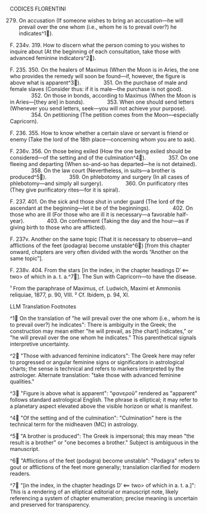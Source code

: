CODICES FLORENTINI

279. On accusation (If someone wishes to bring an accusation—he will prevail over the one whom (i.e., whom he is to prevail over?) he indicates^1🤖).

F. 234v. 319. How to discern what the person coming to you wishes to inquire about (At the beginning of each consultation, take those with advanced feminine indicators^2🤖).

F. 235. 350. On the healers of Maximus (When the Moon is in Aries, the one who provides the remedy will soon be found—if, however, the figure is above what is apparent^3🤖).
    351. On the purchase of male and female slaves (Consider thus: if it is male—the purchase is not good).
    352. On those in bonds, according to Maximus (When the Moon is in Aries—[they are] in bonds).
    353. When one should send letters (Whenever you send letters, seek—you will not achieve your purpose).
    354. On petitioning (The petition comes from the Moon—especially Capricorn).

F. 236. 355. How to know whether a certain slave or servant is friend or enemy (Take the lord of the 18th place—concerning whom you are to ask).

F. 236v. 356. On those being exiled (How the one being exiled should be considered—of the setting and of the culmination^4🤖).
    357. On one fleeing and departing (When so-and-so has departed—he is not detained).
    358. On the law court (Nevertheless, in suits—a brother is produced^5🤖).
    359. On phlebotomy and surgery (In all cases of phlebotomy—and simply all surgery).
    360. On purificatory rites (They give purificatory rites—for it is spiral).

F. 237. 401. On the sick and those shut in under guard (The lord of the ascendant at the beginning—let it be of the beginnings).
    402. On those who are ill (For those who are ill it is necessary—a favorable half-year).
    403. On confinement (Taking the day and the hour—as if giving birth to those who are afflicted).

F. 237v. Another on the same topic (That it is necessary to observe—and afflictions of the feet (podagra) become unstable^6🤖) [from this chapter onward, chapters are very often divided with the words “Another on the same topic”].

F. 238v. 404. From the stars [in the index, in the chapter headings Dʹ <== two> of which in a. t. a.^7🤖]. The Sun with Capricorn—to have the disease.


¹ From the paraphrase of Maximus, cf. Ludwich, Maximi et Ammoniis reliquiae, 1877, p. 90, VIII.
² Cf. Ibidem, p. 94, XI.

LLM Translation Footnotes

^1🤖 On the translation of "he will prevail over the one whom (i.e., whom he is to prevail over?) he indicates": There is ambiguity in the Greek; the construction may mean either "he will prevail, as [the chart] indicates," or "he will prevail over the one whom he indicates." This parenthetical signals interpretive uncertainty.

^2🤖 "Those with advanced feminine indicators": The Greek here may refer to progressed or angular feminine signs or significators in astrological charts; the sense is technical and refers to markers interpreted by the astrologer. Alternate translation: "take those with advanced feminine qualities."

^3🤖 "Figure is above what is apparent": “φανεροῦ” rendered as "apparent" follows standard astrological English. The phrase is elliptical; it may refer to a planetary aspect elevated above the visible horizon or what is manifest.

^4🤖 "Of the setting and of the culmination": "Culmination" here is the technical term for the midheaven (MC) in astrology.

^5🤖 "A brother is produced": The Greek is impersonal; this may mean "the result is a brother" or "one becomes a brother." Subject is ambiguous in the manuscript.

^6🤖 "Afflictions of the feet (podagra) become unstable": "Podagra" refers to gout or afflictions of the feet more generally; translation clarified for modern readers.

^7🤖 "[in the index, in the chapter headings Dʹ <== two> of which in a. t. a.]": This is a rendering of an elliptical editorial or manuscript note, likely referencing a system of chapter enumeration; precise meaning is uncertain and preserved for transparency.